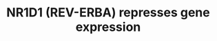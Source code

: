 ---
annotations:
- type: Pathway Ontology
  value: regulatory pathway
authors:
- ReactomeTeam
- Ryanmiller
description: REV-ERBA binds DNA elements very similar to those bound by the transcription
  activator RORA.  RORAREV-ERBA bound to DNA and heme recruits the corepressors NCoR
  and HDAC3 to repress transcription. Thus REV-ERBA and RORA appear to compete to
  repress or activate genes, repectively.  View original pathway at [http://www.reactome.org/PathwayBrowser/#DIAGRAM=1368071
  Reactome].
last-edited: 2021-01-25
organisms:
- Homo sapiens
redirect_from:
- /index.php/Pathway:WP3394
- /instance/WP3394
schema-jsonld:
- '@context': https://schema.org/
  '@id': https://wikipathways.github.io/pathways/WP3394.html
  '@type': Dataset
  creator:
    '@type': Organization
    name: WikiPathways
  description: REV-ERBA binds DNA elements very similar to those bound by the transcription
    activator RORA.  RORAREV-ERBA bound to DNA and heme recruits the corepressors
    NCoR and HDAC3 to repress transcription. Thus REV-ERBA and RORA appear to compete
    to repress or activate genes, repectively.  View original pathway at [http://www.reactome.org/PathwayBrowser/#DIAGRAM=1368071
    Reactome].
  keywords:
  - NR1D1
  - NR1D1:heme:Corepressors:ELOVL3 gene
  - 'ferriheme b '
  - NCOR1
  - 'NR1D1 '
  - HDAC3
  - ELOVL3 gene
  - 'NCOR1 '
  - 'ELOVL3 gene '
  - ferriheme b
  - 'HDAC3 '
  license: CC0
  name: NR1D1 (REV-ERBA) represses gene expression
seo: CreativeWork
title: NR1D1 (REV-ERBA) represses gene expression
wpid: WP3394
---